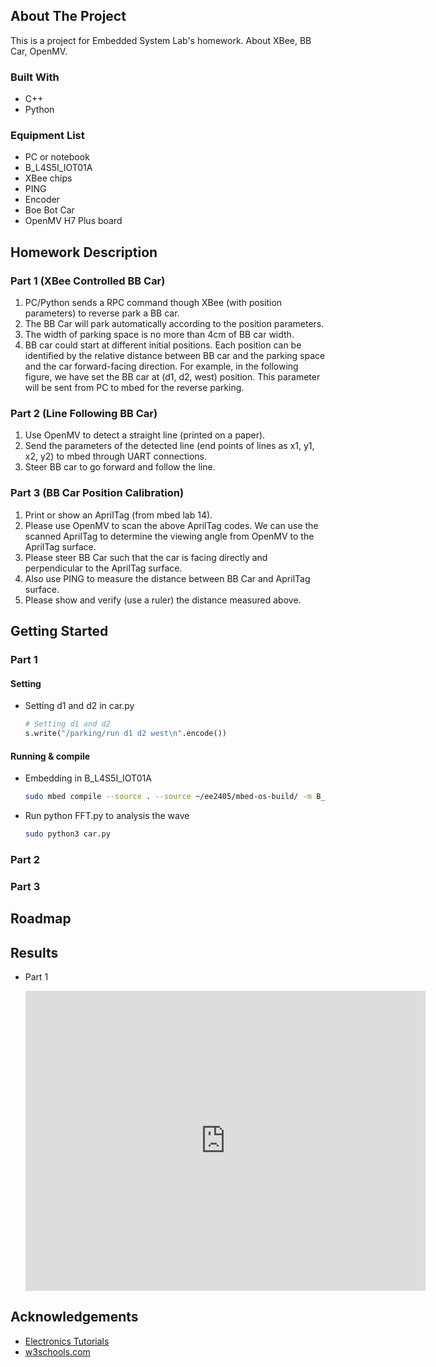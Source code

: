 <!-- ABOUT THE PROJECT -->
## About The Project

This is a project for Embedded System Lab's homework.
About XBee, BB Car, OpenMV. 

### Built With

* C++
* Python

### Equipment List

* PC or notebook
* B_L4S5I_IOT01A
* XBee chips
* PING
* Encoder
* Boe Bot Car
* OpenMV H7 Plus board

## Homework Description

### Part 1 (XBee Controlled BB Car)

1. PC/Python sends a RPC command though XBee (with position parameters) to reverse park a BB car.
2. The BB Car will park automatically according to the position parameters.
3. The width of parking space is no more than 4cm of BB car width.
4. BB car could start at different initial positions. Each position can be identified by the relative distance between BB car and the parking space and the car forward-facing direction. For example, in the following figure, we have set the BB car at (d1, d2, west) position. This parameter will be sent from PC to mbed for the reverse parking.

### Part 2 (Line Following BB Car)

1. Use OpenMV to detect a straight line (printed on a paper).
2. Send the parameters of the detected line (end points of lines as x1, y1, x2, y2) to mbed through UART connections.
3. Steer BB car to go forward and follow the line.

### Part 3 (BB Car Position Calibration)

1. Print or show an AprilTag (from mbed lab 14).
2. Please use OpenMV to scan the above AprilTag codes. We can use the scanned AprilTag to determine the viewing angle from OpenMV to the AprilTag surface.
3. Please steer BB Car such that the car is facing directly and perpendicular to the AprilTag surface.
4. Also use PING to measure the distance between BB Car and AprilTag surface.
5. Please show and verify (use a ruler) the distance measured above.


<!-- GETTING STARTED -->
## Getting Started

### Part 1

#### Setting

* Setting d1 and d2 in car.py
    
    ```python
    # Setting d1 and d2
    s.write("/parking/run d1 d2 west\n".encode())
    ```

#### Running & compile

* Embedding in B_L4S5I_IOT01A
  
    ```sh
    sudo mbed compile --source . --source ~/ee2405/mbed-os-build/ -m B_L4S5I_IOT01A -t GCC_ARM -f
    ```

* Run python FFT.py to analysis the wave
  
    ```sh
    sudo python3 car.py
    ```
### Part 2

### Part 3

<!-- ROADMAP -->
## Roadmap



<!-- Screenshot -->
## Results

* Part 1

    <iframe
        width="640"
        height="480"
        src="https://www.youtube.com/watch?v=NePzGIxofaE"
        frameborder="0"
        allow="autoplay; encrypted-media"
        allowfullscreen
    ></iframe>

<!-- ACKNOWLEDGEMENTS -->
## Acknowledgements

* [Electronics Tutorials](https://www.electronics-tutorials.ws/filter/filter_2.html)
* [w3schools.com](https://www.w3schools.com/python/)

